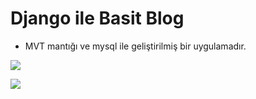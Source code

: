 # Django ile Basit Blog

-	MVT mantığı ve mysql ile geliştirilmiş bir uygulamadır.

![](https://i.hizliresim.com/bhxQCY.jpg)

![](https://i.hizliresim.com/ffKt1f.jpg)
